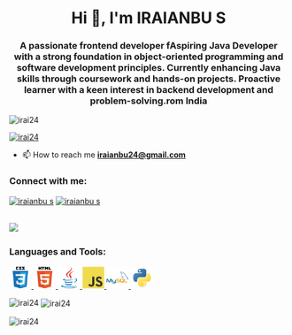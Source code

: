 <h1 align="center">Hi 👋, I'm IRAIANBU S</h1>
<h3 align="center">A passionate frontend developer fAspiring Java Developer with a strong foundation in object-oriented programming and software development principles. Currently enhancing Java skills through coursework and hands-on projects. Proactive learner with a keen interest in backend development and problem-solving.rom India</h3>

<p align="left"> <img src="https://komarev.com/ghpvc/?username=irai24&label=Profile%20views&color=0e75b6&style=flat" alt="irai24" /> </p>

<p align="left"> <a href="https://github.com/ryo-ma/github-profile-trophy"><img src="https://github-profile-trophy.vercel.app/?username=irai24" alt="irai24" /></a> </p>

- 📫 How to reach me **iraianbu24@gmail.com**

<h3 align="left">Connect with me:</h3>
<p align="left">
<a href="https://linkedin.com/in/iraianbu s" target="blank"><img align="center" src="https://raw.githubusercontent.com/rahuldkjain/github-profile-readme-generator/master/src/images/icons/Social/linked-in-alt.svg" alt="iraianbu s" height="30" width="40" /></a>
<a href="https://www.leetcode.com/iraianbu s" target="blank"><img align="center" src="https://raw.githubusercontent.com/rahuldkjain/github-profile-readme-generator/master/src/images/icons/Social/leet-code.svg" alt="iraianbu s" height="30" width="40" /></a>
</p>

<!--
<img src="https://assets.leetcode.com/static_assets/marketing/2024-50.gif" width="40px"></img>-->

<br>
<a href="https://leetcode.com/u/iraianbu24/">
    <img src="https://leetcard.jacoblin.cool/iraianbu24?=dark&font=Goldman&ext=activityy"></img>
<a>

<!------------------------------------------>

<h3 align="left">Languages and Tools:</h3>
<p align="left"> <a href="https://www.w3schools.com/css/" target="_blank" rel="noreferrer"> <img src="https://raw.githubusercontent.com/devicons/devicon/master/icons/css3/css3-original-wordmark.svg" alt="css3" width="40" height="40"/> </a> <a href="https://www.w3.org/html/" target="_blank" rel="noreferrer"> <img src="https://raw.githubusercontent.com/devicons/devicon/master/icons/html5/html5-original-wordmark.svg" alt="html5" width="40" height="40"/> </a> <a href="https://www.java.com" target="_blank" rel="noreferrer"> <img src="https://raw.githubusercontent.com/devicons/devicon/master/icons/java/java-original.svg" alt="java" width="40" height="40"/> </a> <a href="https://developer.mozilla.org/en-US/docs/Web/JavaScript" target="_blank" rel="noreferrer"> <img src="https://raw.githubusercontent.com/devicons/devicon/master/icons/javascript/javascript-original.svg" alt="javascript" width="40" height="40"/> </a> <a href="https://www.mysql.com/" target="_blank" rel="noreferrer"> <img src="https://raw.githubusercontent.com/devicons/devicon/master/icons/mysql/mysql-original-wordmark.svg" alt="mysql" width="40" height="40"/> </a> <a href="https://www.python.org" target="_blank" rel="noreferrer"> <img src="https://raw.githubusercontent.com/devicons/devicon/master/icons/python/python-original.svg" alt="python" width="40" height="40"/> </a> </p>

<p><img align="left" src="https://github-readme-stats.vercel.app/api/top-langs?username=irai24&show_icons=true&locale=en&layout=compact" alt="irai24" /></p>

<p>&nbsp;<img align="center" src="https://github-readme-stats.vercel.app/api?username=irai24&show_icons=true&locale=en" alt="irai24" /></p>

<p><img align="center" src="https://github-readme-streak-stats.herokuapp.com/?user=irai24&" alt="irai24" /></p>

